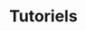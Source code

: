 ---
layout: tag_index
title: Tutoriels
tag: tutoriels
permalink: /tag/tutoriels/
intro: Toutes les actualités, liens et ressources tagués &num;tutoriels.
text-twtr: En train d'explorer les articles tagués 'tutoriels' — @MagDuWebdesign
---